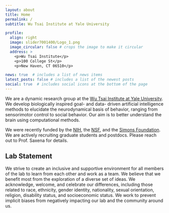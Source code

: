 ```yaml
---
layout: about
title: Home
permalink: /
subtitle: Wu Tsai Institute at Yale University

profile:
  align: right
  image: slider7001400/Logo_1.png
  image_circular: false # crops the image to make it circular
  address: >
    <p>Wu Tsai Institute</p>
    <p>100 College St</p>
    <p>New Haven, CT 06510</p>

news: true  # includes a list of news items
latest_posts: false # includes a list of the newest posts
social: true  # includes social icons at the bottom of the page
---
```


We are a dynamic research group at the [Wu Tsai Institute at Yale University](https://wti.yale.edu/). We develop biologically inspired goal- and data- driven artificial intelligence methods to elucidate the neurodynamical basis of behavior, ranging from sensorimotor control to social behavior. Our aim is to better understand the brain using computational methods.

We were recently funded by the [NIH](https://reporter.nih.gov/search/Wp0Hllx7EUqulszRPgfUQQ/project-details/10488409), the [NSF](https://www.nsf.gov/awardsearch/showAward?AWD_ID=2219876&HistoricalAwards=false), and the [Simons Foundation](https://www.sfari.org/2023/10/12/sfari-2023-winter-pilot-awardees-announced/). We are actively recruiting graduate students and postdocs. Please reach out to Prof. Saxena for details.

## Lab Statement
We strive to create an inclusive and supportive environment for all members of the lab to learn from each other and work as a team. We believe that we benefit most from the exploration of a diverse set of ideas. We acknowledge, welcome, and celebrate our differences, including those related to race, ethnicity, gender identity, nationality, sexual orientation, religion, disability status, and socioeconomic status.  We work to prevent implicit biases from negatively impacting our lab and the community around us.
